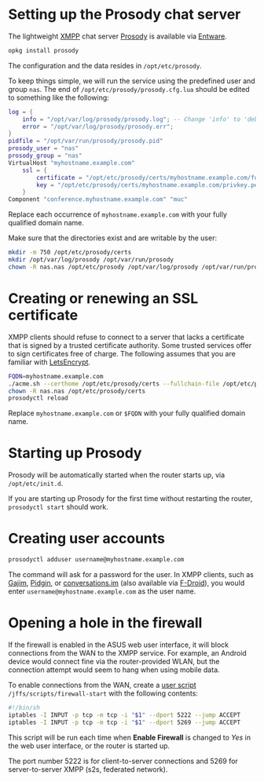 # Setting up the Prosody chat server
The lightweight [XMPP](https://en.wikipedia.org/wiki/XMPP) chat server [Prosody](https://prosody.im) is available via [Entware](Entware).
```sh
opkg install prosody
```
The configuration and the data resides in `/opt/etc/prosody`.

To keep things simple, we will run the service using the predefined user and group `nas`. The end of `/opt/etc/prosody/prosody.cfg.lua` should be edited to something like the following:
```lua
log = {
	info = "/opt/var/log/prosody/prosody.log"; -- Change 'info' to 'debug' for verbose logging
	error = "/opt/var/log/prosody/prosody.err";
}
pidfile = "/opt/var/run/prosody/prosody.pid"
prosody_user = "nas"
prosody_group = "nas"
VirtualHost "myhostname.example.com"
	ssl = {
		certificate = "/opt/etc/prosody/certs/myhostname.example.com/fullchain.pem";
		key = "/opt/etc/prosody/certs/myhostname.example.com/privkey.pem";
	}
Component "conference.myhostname.example.com" "muc"
```
Replace each occurrence of `myhostname.example.com` with your fully qualified domain name.

Make sure that the directories exist and are writable by the user:
```sh
mkdir -m 750 /opt/etc/prosody/certs
mkdir /opt/var/log/prosody /opt/var/run/prosody
chown -R nas.nas /opt/etc/prosody /opt/var/log/prosody /opt/var/run/prosody
```
# Creating or renewing an SSL certificate
XMPP clients should refuse to connect to a server that lacks a certificate that is signed by a trusted certificate authority. Some trusted services offer to sign certificates free of charge. The following assumes that you are familiar with [LetsEncrypt](LetsEncrypt).
```sh
FQDN=myhostname.example.com
./acme.sh --certhome /opt/etc/prosody/certs --fullchain-file /opt/etc/prosody/certs/$FQDN/fullchain.pem --key-file /opt/etc/prosody/certs/$FQDN/privkey.pem --issue -d $FQDN --server letsencrypt --standalone
chown -R nas.nas /opt/etc/prosody/certs
prosodyctl reload
```
Replace `myhostname.example.com` or `$FQDN` with your fully qualified domain name.
# Starting up Prosody
Prosody will be automatically started when the router starts up, via `/opt/etc/init.d`.

If you are starting up Prosody for the first time without restarting the router, `prosodyctl start` should work.
# Creating user accounts
```sh
prosodyctl adduser username@myhostname.example.com
```
The command will ask for a password for the user. In XMPP clients, such as [Gajim](https://gajim.org), [Pidgin](https://pidgin.im), or [conversations.im](https://conversations.im) (also available via [F-Droid](https://f-droid.org)), you would enter `username@myhostname.example.com` as the user name.

# Opening a hole in the firewall
If the firewall is enabled in the ASUS web user interface, it will block connections from the WAN to the XMPP service. For example, an Android device would connect fine via the router-provided WLAN, but the connection attempt would seem to hang when using mobile data.

To enable connections from the WAN, create a [user script](User-scripts) `/jffs/scripts/firewall-start` with the following contents:
```sh
#!/bin/sh
iptables -I INPUT -p tcp -m tcp -i "$1" --dport 5222 --jump ACCEPT
iptables -I INPUT -p tcp -m tcp -i "$1" --dport 5269 --jump ACCEPT
```
This script will be run each time when **Enable Firewall** is changed to _Yes_ in the web user interface, or the router is started up.

The port number 5222 is for client-to-server connections and 5269 for server-to-server XMPP (s2s, federated network).